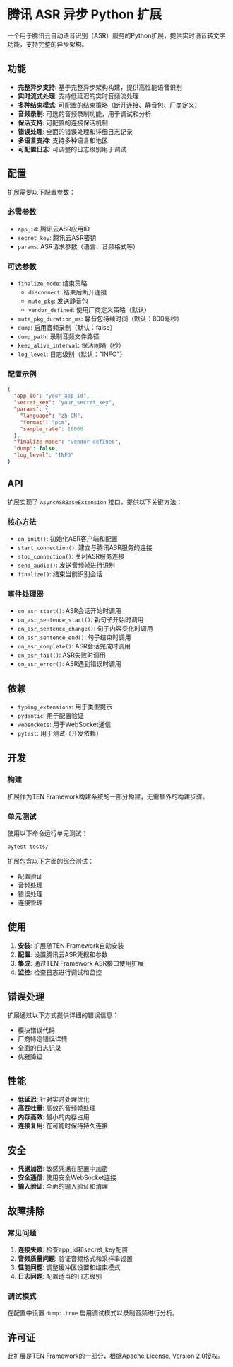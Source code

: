 # 腾讯 ASR 异步 Python 扩展

一个用于腾讯云自动语音识别（ASR）服务的Python扩展，提供实时语音转文字功能，支持完整的异步架构。

## 功能

- **完整异步支持**: 基于完整异步架构构建，提供高性能语音识别
- **实时流式处理**: 支持低延迟的实时音频流处理
- **多种结束模式**: 可配置的结束策略（断开连接、静音包、厂商定义）
- **音频录制**: 可选的音频录制功能，用于调试和分析
- **保活支持**: 可配置的连接保活机制
- **错误处理**: 全面的错误处理和详细日志记录
- **多语言支持**: 支持多种语言和地区
- **可配置日志**: 可调整的日志级别用于调试

## 配置

扩展需要以下配置参数：

### 必需参数

- `app_id`: 腾讯云ASR应用ID
- `secret_key`: 腾讯云ASR密钥
- `params`: ASR请求参数（语言、音频格式等）

### 可选参数

- `finalize_mode`: 结束策略
  - `disconnect`: 结束后断开连接
  - `mute_pkg`: 发送静音包
  - `vendor_defined`: 使用厂商定义策略（默认）
- `mute_pkg_duration_ms`: 静音包持续时间（默认：800毫秒）
- `dump`: 启用音频录制（默认：false）
- `dump_path`: 录制音频文件路径
- `keep_alive_interval`: 保活间隔（秒）
- `log_level`: 日志级别（默认："INFO"）

### 配置示例

```json
{
  "app_id": "your_app_id",
  "secret_key": "your_secret_key",
  "params": {
    "language": "zh-CN",
    "format": "pcm",
    "sample_rate": 16000
  },
  "finalize_mode": "vendor_defined",
  "dump": false,
  "log_level": "INFO"
}
```

## API

扩展实现了 `AsyncASRBaseExtension` 接口，提供以下关键方法：

### 核心方法

- `on_init()`: 初始化ASR客户端和配置
- `start_connection()`: 建立与腾讯ASR服务的连接
- `stop_connection()`: 关闭ASR服务连接
- `send_audio()`: 发送音频帧进行识别
- `finalize()`: 结束当前识别会话

### 事件处理器

- `on_asr_start()`: ASR会话开始时调用
- `on_asr_sentence_start()`: 新句子开始时调用
- `on_asr_sentence_change()`: 句子内容变化时调用
- `on_asr_sentence_end()`: 句子结束时调用
- `on_asr_complete()`: ASR会话完成时调用
- `on_asr_fail()`: ASR失败时调用
- `on_asr_error()`: ASR遇到错误时调用

## 依赖

- `typing_extensions`: 用于类型提示
- `pydantic`: 用于配置验证
- `websockets`: 用于WebSocket通信
- `pytest`: 用于测试（开发依赖）

## 开发

### 构建

扩展作为TEN Framework构建系统的一部分构建，无需额外的构建步骤。

### 单元测试

使用以下命令运行单元测试：

```bash
pytest tests/
```

扩展包含以下方面的综合测试：
- 配置验证
- 音频处理
- 错误处理
- 连接管理

## 使用

1. **安装**: 扩展随TEN Framework自动安装
2. **配置**: 设置腾讯云ASR凭据和参数
3. **集成**: 通过TEN Framework ASR接口使用扩展
4. **监控**: 检查日志进行调试和监控

## 错误处理

扩展通过以下方式提供详细的错误信息：
- 模块错误代码
- 厂商特定错误详情
- 全面的日志记录
- 优雅降级

## 性能

- **低延迟**: 针对实时处理优化
- **高吞吐量**: 高效的音频帧处理
- **内存高效**: 最小的内存占用
- **连接复用**: 在可能时保持持久连接

## 安全

- **凭据加密**: 敏感凭据在配置中加密
- **安全通信**: 使用安全WebSocket连接
- **输入验证**: 全面的输入验证和清理

## 故障排除

### 常见问题

1. **连接失败**: 检查app_id和secret_key配置
2. **音频质量问题**: 验证音频格式和采样率设置
3. **性能问题**: 调整缓冲区设置和结束模式
4. **日志问题**: 配置适当的日志级别

### 调试模式

在配置中设置 `dump: true` 启用调试模式以录制音频进行分析。

## 许可证

此扩展是TEN Framework的一部分，根据Apache License, Version 2.0授权。
